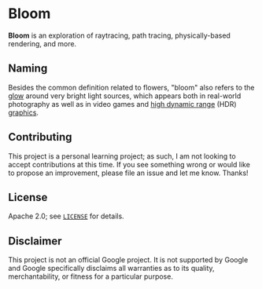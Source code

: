 # Bloom

**Bloom** is an exploration of raytracing, path tracing, physically-based
rendering, and more.

## Naming

Besides the common definition related to flowers, "bloom" also refers to the
[glow][wiki-bloom] around very bright light sources, which appears both in
real-world photography as well as in video games and [high dynamic
range][wiki-hdr] (HDR) [graphics][wiki-hdrr].

## Contributing

This project is a personal learning project; as such, I am not looking to accept
contributions at this time. If you see something wrong or would like to propose
an improvement, please file an issue and let me know. Thanks!

## License

Apache 2.0; see [`LICENSE`](LICENSE) for details.

## Disclaimer

This project is not an official Google project. It is not supported by Google
and Google specifically disclaims all warranties as to its quality,
merchantability, or fitness for a particular purpose.

[wiki-bloom]: https://en.wikipedia.org/wiki/Bloom_(shader_effect)
[wiki-hdr]: https://en.wikipedia.org/wiki/High_dynamic_range
[wiki-hdrr]: https://en.wikipedia.org/wiki/High-dynamic-range_rendering
